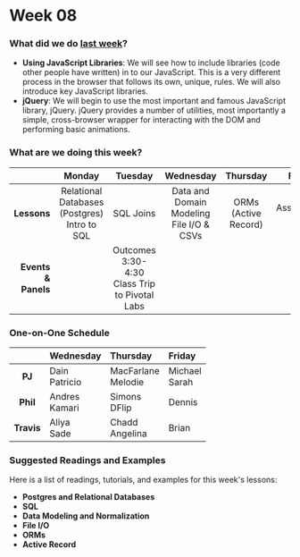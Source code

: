 # Week 08

### What did we do [last week](/w07/README.md)?

- **Using JavaScript Libraries**: We will see how to include libraries (code
  other people have written) in to our JavaScript. This is a very different
  process in the browser that follows its own, unique, rules. We will also
  introduce key JavaScript libraries.
- **jQuery**: We will begin to use the most important and famous JavaScript
  library, jQuery. jQuery provides a number of utilities, most importantly
  a simple, cross-browser wrapper for interacting with the DOM and performing
  basic animations.

### What are we doing this week?

|    | Monday | Tuesday | Wednesday | Thursday | Friday |
|---:|:------:|:-------:|:---------:|:--------:|:------:|
| **Lessons** | Relational Databases (Postgres)<br>Intro to SQL | SQL Joins | Data and Domain Modeling<br>File I/O & CSVs | ORMs (Active Record) | Assessment<br>Lab |
| **Events &amp; Panels** | | Outcomes 3:30-4:30<br>Class Trip to Pivotal Labs | | | |

### One-on-One Schedule

|            |  Wednesday        | Thursday              | Friday           |
|:----------:| :----------       |:---------             |:---------------- |
|   **PJ**   |  Dain<br>Patricio | MacFarlane<br>Melodie | Michael<br>Sarah |
|  **Phil**  |  Andres<br>Kamari | Simons<br>DFlip       | Dennis           |
| **Travis** |  Aliya<br>Sade    | Chadd<br>Angelina     | Brian            |

### Suggested Readings and Examples

Here is a list of readings, tutorials, and examples for this week's lessons:

- **Postgres and Relational Databases**
- **SQL**
- **Data Modeling and Normalization**
- **File I/O**
- **ORMs**
- **Active Record**
